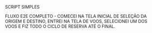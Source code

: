 SCRIPT SIMPLES

FLUXO E2E COMPLETO - COMECEI NA TELA INICIAL DE SELEÇÃO DA ORIGEM E DESTINO, ENTREI NA TELA DE VOOS, SELECIONEI UM DOS VOOS E FIZ TODO O CICLO DE RESERVA ATÉ O FINAL.
